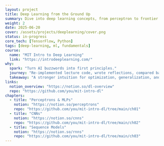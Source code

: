 ```yaml
---
layout: project
title: Deep Learning from the Ground Up
summary: Dive into deep learning concepts, from perceptron to frontier models.
weight: 2
date: 2025-06-20
cover: /assets/projects/deeplearning/cover.png
status: in-progress
core_tech: [TensorFlow, Python]
tags: [deep-learning, ml, fundamentals]
course:
  name: "MIT Intro to Deep Learning"
  link: "https://introdeeplearning.com/"
why:
  spark: "Turn AI buzzwords into first principles."
  journey: "Re-implemented lecture code, wrote reflections, compared baselines to real tasks."
  takeaway: "A stronger intuition for optimization, generalization, and failure modes."
links:
  notion_overview: "https://notion.so/dl-overview"
  repo: "https://github.com/you/mit-intro-dl"
chapters:
  - title: "Perceptrons & MLPs"
    notion: "https://notion.so/perceptrons"
    repo: "https://github.com/you/mit-intro-dl/tree/main/ch01"
  - title: "CNNs"
    notion: "https://notion.so/cnns"
    repo: "https://github.com/you/mit-intro-dl/tree/main/ch02"
  - title: "Sequence Models"
    notion: "https://notion.so/rnns"
    repo: "https://github.com/you/mit-intro-dl/tree/main/ch03"
---
```

